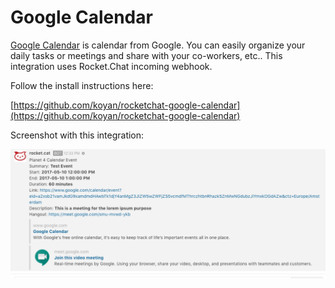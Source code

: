 # Google Calendar

[Google Calendar](https://calendar.google.com/) is calendar from Google. You can easily organize your daily tasks or meetings and share with your co-workers, etc.. This integration uses Rocket.Chat incoming webhook.

Follow the install instructions here:

[https://github.com/koyan/rocketchat-google-calendar](https://github.com/koyan/rocketchat-google-calendar)

Screenshot with this integration:

![image](../../.gitbook/assets/Google-calendar.png)

